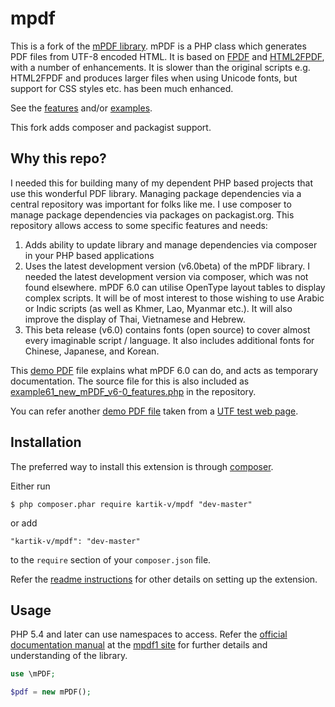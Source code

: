 mpdf
====

This is a fork of the [mPDF library](http://mpdf1.com/). mPDF is a PHP class which generates PDF files from UTF-8 encoded HTML. It is based on [FPDF](http://www.fpdf.org/) and [HTML2FPDF](http://html2fpdf.sourceforge.net/), with a number of enhancements.
It is slower than the original scripts e.g. HTML2FPDF and produces larger files when using Unicode fonts, but support for CSS styles etc. has been much enhanced.

See the [features](http://www.mpdf1.com/mpdf/index.php?page=Features) and/or [examples](http://www.mpdf1.com/mpdf/index.php?page=Examples).

This fork adds composer and packagist support.

Why this repo?
--------------

I needed this for building many of my dependent PHP based projects that use this wonderful PDF library. Managing package dependencies via a central repository was important for folks like me. I use composer to manage package dependencies via packages on packagist.org. This repository allows access to some specific features and needs:

1. Adds ability to update library and manage dependencies via composer in your PHP based applications
2. Uses the latest development version (v6.0beta) of the mPDF library. I needed the latest development version via composer, which was not found elsewhere. mPDF 6.0 can utilise OpenType layout tables to display complex scripts. It will be of most interest to those wishing to use Arabic or Indic scripts (as well as Khmer, Lao, Myanmar etc.). It will  also improve the display of Thai, Vietnamese and Hebrew.
3. This beta release (v6.0) contains fonts (open source) to cover almost every imaginable script / language. It also includes additional fonts for Chinese, Japanese, and Korean.

This [demo PDF](http://www.mpdf1.com/repos/example61_new_mPDF_v6-0_features.pdf) file explains what mPDF 6.0 can do, and acts as temporary documentation. The source file for this is also included as [example61_new_mPDF_v6-0_features.php](https://github.com/kartik-v/mpdf/blob/master/examples/example61_new_mPDF_v6-0_features.php) in the repository.

You can refer another [demo PDF file](http://www.mpdf1.com/repos/example_web.pdf) taken from a [UTF test web page](http://www.columbia.edu/~fdc/utf8/).

Installation
------------
The preferred way to install this extension is through [composer](http://getcomposer.org/download/).

Either run

```
$ php composer.phar require kartik-v/mpdf "dev-master"
```

or add

```
"kartik-v/mpdf": "dev-master"
```

to the ```require``` section of your `composer.json` file.

Refer the [readme instructions](https://github.com/kartik-v/mpdf/blob/master/README.txt) for other details on setting up the extension.


Usage
-----

PHP 5.4 and later can use namespaces to access. Refer the [official documentation manual](http://mpdf1.com/manual/index.php) at the [mpdf1 site](http://mpdf1.com) for further details and understanding of the library.

```php
use \mPDF;

$pdf = new mPDF();
```